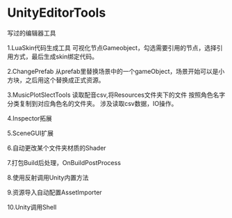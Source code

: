 # UnityEditorTools
写过的编辑器工具

1.LuaSkin代码生成工具
可视化节点Gameobject，勾选需要引用的节点，选择引用方式，最后生成skin绑定代码。

2.ChangePrefab
从prefab里替换场景中的一个gameObject，场景开始可以是小方块，之后用这个替换成正式资源。

3.MusicPlotSlectTools
读取配音csv,将Resources文件夹下的文件 按照角色名字分类复制到对应角色名的文件夹。
涉及读取csv数据，IO操作。

4.Inspector拓展

5.SceneGUI扩展

6.自动更改某个文件夹材质的Shader

7.打包Build后处理，OnBuildPostProcess

8.使用反射调用Unity内置方法

9.资源导入自动配置AssetImporter

10.Unity调用Shell


